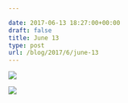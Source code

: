 ```yaml
---

date: 2017-06-13 18:27:00+00:00
draft: false
title: June 13
type: post
url: /blog/2017/6/june-13
---
```




  
   ![](/images/2017-06-13-20176june-13/IMG_1347.jpg)

  

  
   ![](/images/2017-06-13-20176june-13/IMG_1356.jpg)

  


